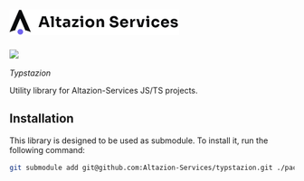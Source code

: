 <h1>
    <div>
        <img width="300" src="./assets/logo.svg">
    </div>
</h1>
<div justify="center">
    <a href="https://www.typescriptlang.org/"><img src="https://img.shields.io/badge/Typescript-blue.svg"></a>
</div>
<p>
    <em>Typstazion</em>
</p>
<p>
    Utility library for Altazion-Services JS/TS projects.
</p>

## Installation

This library is designed to be used as submodule. To install it, run the following command:

```bash
git submodule add git@github.com:Altazion-Services/typstazion.git ./packages/typestazion
```
